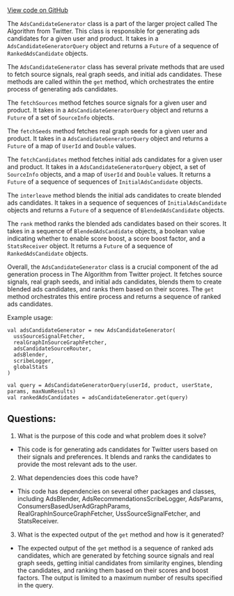 [View code on GitHub](https://github.com/misbahsy/the-algorithm/cr-mixer/server/src/main/scala/com/twitter/cr_mixer/candidate_generation/AdsCandidateGenerator.scala)

The `AdsCandidateGenerator` class is a part of the larger project called The Algorithm from Twitter. This class is responsible for generating ads candidates for a given user and product. It takes in a `AdsCandidateGeneratorQuery` object and returns a `Future` of a sequence of `RankedAdsCandidate` objects. 

The `AdsCandidateGenerator` class has several private methods that are used to fetch source signals, real graph seeds, and initial ads candidates. These methods are called within the `get` method, which orchestrates the entire process of generating ads candidates. 

The `fetchSources` method fetches source signals for a given user and product. It takes in a `AdsCandidateGeneratorQuery` object and returns a `Future` of a set of `SourceInfo` objects. 

The `fetchSeeds` method fetches real graph seeds for a given user and product. It takes in a `AdsCandidateGeneratorQuery` object and returns a `Future` of a map of `UserId` and `Double` values. 

The `fetchCandidates` method fetches initial ads candidates for a given user and product. It takes in a `AdsCandidateGeneratorQuery` object, a set of `SourceInfo` objects, and a map of `UserId` and `Double` values. It returns a `Future` of a sequence of sequences of `InitialAdsCandidate` objects. 

The `interleave` method blends the initial ads candidates to create blended ads candidates. It takes in a sequence of sequences of `InitialAdsCandidate` objects and returns a `Future` of a sequence of `BlendedAdsCandidate` objects. 

The `rank` method ranks the blended ads candidates based on their scores. It takes in a sequence of `BlendedAdsCandidate` objects, a boolean value indicating whether to enable score boost, a score boost factor, and a `StatsReceiver` object. It returns a `Future` of a sequence of `RankedAdsCandidate` objects. 

Overall, the `AdsCandidateGenerator` class is a crucial component of the ad generation process in The Algorithm from Twitter project. It fetches source signals, real graph seeds, and initial ads candidates, blends them to create blended ads candidates, and ranks them based on their scores. The `get` method orchestrates this entire process and returns a sequence of ranked ads candidates. 

Example usage:

```
val adsCandidateGenerator = new AdsCandidateGenerator(
  ussSourceSignalFetcher,
  realGraphInSourceGraphFetcher,
  adsCandidateSourceRouter,
  adsBlender,
  scribeLogger,
  globalStats
)

val query = AdsCandidateGeneratorQuery(userId, product, userState, params, maxNumResults)
val rankedAdsCandidates = adsCandidateGenerator.get(query)
```
## Questions: 
 1. What is the purpose of this code and what problem does it solve?
- This code is for generating ads candidates for Twitter users based on their signals and preferences. It blends and ranks the candidates to provide the most relevant ads to the user.

2. What dependencies does this code have?
- This code has dependencies on several other packages and classes, including AdsBlender, AdsRecommendationsScribeLogger, AdsParams, ConsumersBasedUserAdGraphParams, RealGraphInSourceGraphFetcher, UssSourceSignalFetcher, and StatsReceiver.

3. What is the expected output of the `get` method and how is it generated?
- The expected output of the `get` method is a sequence of ranked ads candidates, which are generated by fetching source signals and real graph seeds, getting initial candidates from similarity engines, blending the candidates, and ranking them based on their scores and boost factors. The output is limited to a maximum number of results specified in the query.